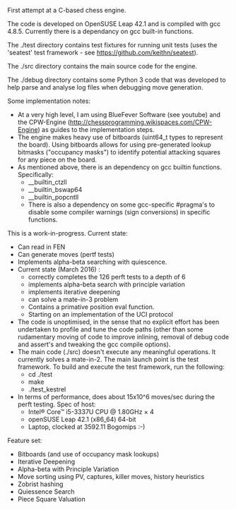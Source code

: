 
First attempt at a C-based chess engine.

The code is developed on OpenSUSE Leap 42.1 and is compiled with gcc 4.8.5. Currently there is a dependancy on gcc built-in functions.

The ./test directory contains test fixtures for running unit tests (uses the 'seatest' test framework - see https://github.com/keithn/seatest).

The ./src directory contains the main source code for the engine.

The ./debug directory contains some Python 3 code that was developed to help parse and analyse log files when debugging move generation.


Some implementation notes:
* At a very high level, I am using BlueFever Software (see youtube) and the CPW-Engine (http://chessprogramming.wikispaces.com/CPW-Engine) as guides to the implementation steps. 
* The engine makes heavy use of bitboards (uint64_t types to represent the board). Using bitboards allows for using pre-generated lookup bitmasks ("occupancy masks") to identify potential attacking squares for any piece on the board.
* As mentioned above, there is an dependency on gcc builtin functions. Specifically:
  * __builtin_ctzll
  * __builtin_bswap64
  * __builtin_popcntll
  * There is also a dependency on some gcc-specific #pragma's to disable some compiler warnings (sign conversions) in specific functions.


This is a work-in-progress. Current state:
* Can read in FEN
* Can generate moves (pertf tests)
* Implements alpha-beta searching with quiescence.
* Current state (March 2016) :
    * correctly completes the 126 perft tests to a depth of 6 
    * implements alpha-beta search with principle variation  
    * implements iterative deepening
    * can solve a mate-in-3 problem
    * Contains a primative position eval function.
    * Starting on an implementation of the UCI protocol
* The code is unoptimised, in the sense that no explicit effort has been undertaken to profile and tune the code paths (other than some rudamentary moving of code to improve inlining, removal of debug code and assert's and tweaking the gcc compile options).
* The main code (./src) doesn't execute any meaningful operations. It currently solves a mate-in-2. The main launch point is the test framework. To build and execute the test framework, run the following:
	* cd ./test
	* make
	* ./test_kestrel
* In terms of performance, does about 15x10^6 moves/sec during the perft testing. Spec of host:
	- Intel® Core™ i5-3337U CPU @ 1.80GHz × 4
	- openSUSE Leap 42.1 (x86_64) 64-bit
	- Laptop, clocked at 3592.11 Bogomips :-)


Feature set:
* Bitboards (and use of occupancy mask lookups)
* Iterative Deepening
* Alpha-beta with Principle Variation
* Move sorting using PV, captures, killer moves, history heuristics
* Zobrist hashing 
* Quiessence Search
* Piece Square Valuation




